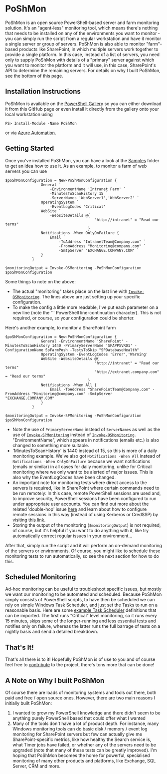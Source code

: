 # PoShMon
PoShMon is an open source PowerShell-based server and farm monitoring solution. It's an "agent-less" monitoring tool, which means there's nothing that needs to be installed on any of the environments you want to monitor - you can simply run the script from a regular workstation and have it monitor a single server or group of servers. PoShMon is also able to monitor "farm"-based products like SharePoint, in which multiple servers work together to provide a single platform. In this case, instead of a list of servers, you need only to supply PoShMon with details of a "primary" server against which you want to monitor the platform and it will use, in this case, SharePoint's API to determine the remaining servers. For details on why I built PoShMon, see the bottom of this page.

## Installation Instructions
PoShMon is available on the [PowerShell Gallery](https://www.powershellgallery.com/packages/PoShMon) so you can either download it from this GitHub page or even install it directly from the gallery onto your local workstation using

`PS> Install-Module -Name PoShMon`

or via [Azure Automation](https://www.powershellgallery.com/packages/PoShMon).

## Getting Started
Once you've installed PoShMon, you can have a look at the [Samples](https://github.com/HiltonGiesenow/PoShMon/tree/master/src/0.4.0/Samples) folder to get an idea how to use it. As an example, to monitor a farm of web servers you can use

```
$poShMonConfiguration = New-PoShMonConfiguration {
                General `
                    -EnvironmentName 'Intranet Farm' `
                    -MinutesToScanHistory 15 `
                    -ServerNames 'WebServer1','WebServer2' `
                OperatingSystem `
                    -EventLogCodes 'Critical'
                WebSite `
                    -WebsiteDetails @{ 
                                        "http://intranet" = "Read our terms"
                                     }
                Notifications -When OnlyOnFailure {
                    Email `
                        -ToAddress "IntranetTeam@Company.com" `
                        -FromAddress "Monitoring@company.com" `
                        -SmtpServer "EXCHANGE.COMPANY.COM" `
                }         
            }

$monitoringOutput = Invoke-OSMonitoring -PoShMonConfiguration $poShMonConfiguration
```

Some things to note on the above:

* The actual "monitoring" takes place on the last line with [`Invoke-OSMonitoring`](https://github.com/HiltonGiesenow/PoShMon/blob/master/src/0.4.0/Functions/PoShMon.OSMonitoring/Invoke-OSMonitoring.ps1). The lines above are just setting up your specific configuration.
* To make the config a little more readable, I've put each parameter on a new line (note the '`' PowerShell line-continuation character). This is not required, or course, so your configuration could be shorter.

Here's another example, to monitor a SharePoint farm

```
$poShMonConfiguration = New-PoShMonConfiguration {
                General -EnvironmentName 'SharePoint' -MinutesToScanHistory 1440 -PrimaryServerName 'SPAPPSVR01' -ConfigurationName SpFarmPosh -TestsToSkip "SPDatabaseHealth"
                OperatingSystem -EventLogCodes 'Error','Warning'
                WebSite -WebsiteDetails @{ 
                                        "http://intranet" = "Read our terms"
                                        "http://extranet.company.com" = "Read our terms"
                                     }
                Notifications -When All {
                    Email -ToAddress "SharePointTeam@Company.com" -FromAddress "Monitoring@company.com" -SmtpServer "EXCHANGE.COMPANY.COM"
                }
            }

$monitoringOutput = Invoke-SPMonitoring -PoShMonConfiguration $poShMonConfiguration
```

* Note the use of `PrimaryServerName` instead of `ServerNames` as well as the use of [`Invoke-SPMonitoring`](https://github.com/HiltonGiesenow/PoShMon/blob/master/src/0.4.0/Functions/PoShMon.SharePoint/Invoke-SPMonitoring.ps1) instead of [`Invoke-OSMonitoring`](https://github.com/HiltonGiesenow/PoShMon/blob/master/src/0.4.0/Functions/PoShMon.OSMonitoring/Invoke-OSMonitoring.ps1). "EnvironmentName", which appears in notifications (emails etc.) is also changed to something more suitable.
* 'MinutesToScanHistory' is 1440 instead of 15, so this is more of a daily monitoring example. We've also got `Notifications -When All` instead of `Notifications -When OnlyOnFailure` because we want notifications (emails or similar) in all cases for daily monitoring, unlike for Critical monitoring where we only want to be alerted of major issues. This is also why the EventLogCodes have been changed.
* An important note for monitoring tests where direct access to the servers is required, like in SharePoint where certain commands need to be run remotely: In this case, remote PowerShell sessions are used and, to improve security, PowerShell sessions have been configured to run under appropriate user accounts. You can find out more about the related 'double-hop' issue [here](https://blogs.technet.microsoft.com/ashleymcglone/2016/08/30/powershell-remoting-kerberos-double-hop-solved-securely/) and learn about how to configure remote sessions in this way (instead of using Kerberos or CredSSP) by visiting [this link](https://blogs.msdn.microsoft.com/sergey_babkins_blog/2015/03/18/another-solution-to-multi-hop-powershell-remoting/).
* Storing the output of the monitoring (`$monitoringOutput`) is not required, of course, but it's helpful if you want to do anything with it, like try automatically correct regular issues in your environment...

After that, simply run the script and it will perform an on-demand monitoring of the servers or environments. Of course, you might like to schedule these monitoring tests to run automatically, so see the next section for how to do this.

## Scheduled Monitoring
Ad-hoc monitoring can be useful to troubleshoot specific issues, but mostly we want our monitoring to be automated and scheduled. Because PoShMon simply consists of PowerShell scripts, to have then be scheduled we can rely on simple Windows Task Scheduler, and just set the Tasks to run on a reasonable basis. Here are some [example Task Scheduler](https://github.com/HiltonGiesenow/PoShMon/tree/master/src/0.4.0/Samples/Scheduled%20Task%20Definitions) definitions that can be imported. The first runs "Critical" level monitoring, so it runs every 15 minutes, skips some of the longer-running and less essential tests and notifies only on failure, whereas the latter runs the full barrage of tests on a nightly basis and send a detailed breakdown.

## That's It!
That's all there is to it! Hopefully PoShMon is of use to you and of course feel free to [contribute](https://github.com/HiltonGiesenow/PoShMon/issues) to the project, there's tons more that can be done!

## A Note on Why I built PoShMon
Of course there are loads of monitoring systems and tools out there, both paid and free / open source ones. However, there are two main reasons I initially built PoShMon:
1. I wanted to grow my PowerShell knowledge and there didn't seem to be anything purely PowerShell based that could offer what I wanted
2. Many of the tools don't have a lot of product depth. For instance, many Windows monitoring tools can do basic disk / memory / event log monitoring for SharePoint servers but few can actually give me SharePoint-specific metrics, like how healthy the Search service is, what Timer jobs have failed,  or whether any of the servers need to be upgraded (note that many of these tests can be greatly improved). I'm hoping that PoShMon becomes the home for powerful, specialised monitoring of many other products and platforms, like Exchange, SQL Server, CRM and more.